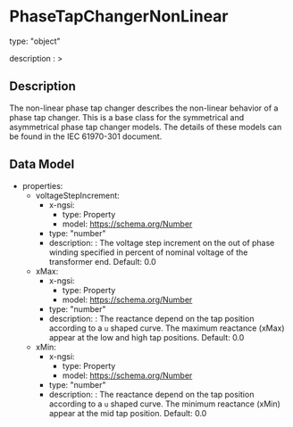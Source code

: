 # PhaseTapChangerNonLinear
type: "object"
description : >
## Description
The non-linear phase tap changer describes the non-linear behavior of a phase tap changer. This is a base class for the symmetrical and asymmetrical phase tap changer models. The details of these models can be found in the IEC 61970-301 document.

## Data Model
  - properties:
    - voltageStepIncrement:
      - x-ngsi:
        - type: Property
        - model: https://schema.org/Number
      - type: "number"
      - description: : The voltage step increment on the out of phase winding specified in percent of nominal voltage of the transformer end. Default: 0.0
    - xMax:
      - x-ngsi:
        - type: Property
        - model: https://schema.org/Number
      - type: "number"
      - description: : The reactance depend on the tap position according to a `u` shaped curve. The maximum reactance (xMax) appear at the low and high tap positions. Default: 0.0
    - xMin:
      - x-ngsi:
        - type: Property
        - model: https://schema.org/Number
      - type: "number"
      - description: : The reactance depend on the tap position according to a `u` shaped curve. The minimum reactance (xMin) appear at the mid tap position. Default: 0.0
